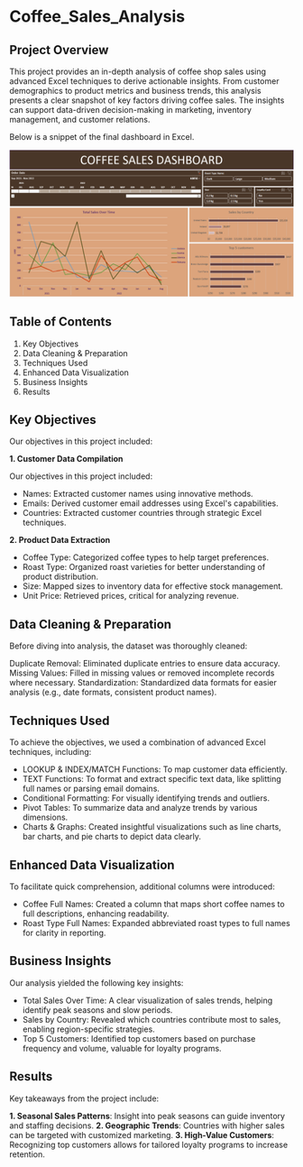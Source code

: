# Coffee_Sales_Analysis

## Project Overview

This project provides an in-depth analysis of coffee shop sales using advanced Excel techniques to derive actionable insights. From customer demographics to product metrics and business trends, this analysis presents a clear snapshot of key factors driving coffee sales. The insights can support data-driven decision-making in marketing, inventory management, and customer relations.

Below is a snippet of the final dashboard in Excel.

![Coffee Sales Dashboard](Dashboard.png)

## Table of Contents

1. Key Objectives
2. Data Cleaning & Preparation
3. Techniques Used
4. Enhanced Data Visualization
5. Business Insights
6. Results

## Key Objectives
Our objectives in this project included:

**1. Customer Data Compilation**

Our objectives in this project included:

- Names: Extracted customer names using innovative methods.
- Emails: Derived customer email addresses using Excel's capabilities.
- Countries: Extracted customer countries through strategic Excel techniques.

**2. Product Data Extraction**

- Coffee Type: Categorized coffee types to help target preferences.
- Roast Type: Organized roast varieties for better understanding of product distribution.
- Size: Mapped sizes to inventory data for effective stock management.
- Unit Price: Retrieved prices, critical for analyzing revenue.

## Data Cleaning & Preparation

Before diving into analysis, the dataset was thoroughly cleaned:

Duplicate Removal: Eliminated duplicate entries to ensure data accuracy.
Missing Values: Filled in missing values or removed incomplete records where necessary.
Standardization: Standardized data formats for easier analysis (e.g., date formats, consistent product names).

## Techniques Used

To achieve the objectives, we used a combination of advanced Excel techniques, including:

- LOOKUP & INDEX/MATCH Functions: To map customer data efficiently.
- TEXT Functions: To format and extract specific text data, like splitting full names or parsing email domains.
- Conditional Formatting: For visually identifying trends and outliers.
- Pivot Tables: To summarize data and analyze trends by various dimensions.
- Charts & Graphs: Created insightful visualizations such as line charts, bar charts, and pie charts to depict data clearly.
  
## Enhanced Data Visualization

To facilitate quick comprehension, additional columns were introduced:

- Coffee Full Names: Created a column that maps short coffee names to full descriptions, enhancing readability.
- Roast Type Full Names: Expanded abbreviated roast types to full names for clarity in reporting.

## Business Insights
Our analysis yielded the following key insights:

- Total Sales Over Time: A clear visualization of sales trends, helping identify peak seasons and slow periods.
- Sales by Country: Revealed which countries contribute most to sales, enabling region-specific strategies.
- Top 5 Customers: Identified top customers based on purchase frequency and volume, valuable for loyalty programs.
 
## Results

Key takeaways from the project include:

**1. Seasonal Sales Patterns**: Insight into peak seasons can guide inventory and staffing decisions.
**2. Geographic Trends**: Countries with higher sales can be targeted with customized marketing.
**3. High-Value Customers**: Recognizing top customers allows for tailored loyalty programs to increase retention.
  





